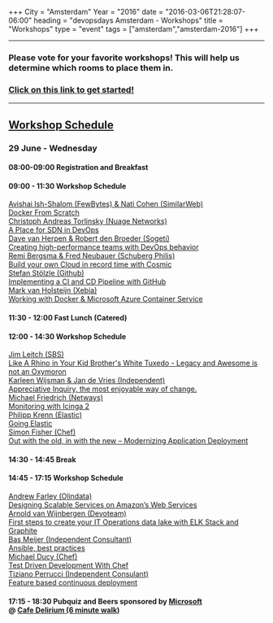 +++
City = "Amsterdam"
Year = "2016"
date = "2016-03-06T21:28:07-06:00"
heading = "devopsdays Amsterdam - Workshops"
title = "Workshops"
type = "event"
tags = ["amsterdam","amsterdam-2016"]
+++
<!-- file located in static/events/2016-amsterdam/custom-workshops.css -->
<link href="/events/2016-amsterdam/custom-workshops.css" rel="stylesheet">

<hr>
<div class="span-15 last centerstyle"><h3>Please vote for your favorite workshops! This will help us determine which rooms to place them in.</h3></div>
<div class="span-15 last centerstyle"><h3><strong><a href="https://www.surveymonkey.com/r/75RHW9D">Click on this link to get started!</a></strong></h3></div>
<hr />

<div class="span-15 append-bottom">

<div class="span-15 last centerstyle">
  <h2><a href="https://www.surveymonkey.com/r/75RHW9D">Workshop Schedule</a></h2>
</div>

<div class="span-15 last centerstyle">
<h3>29 June - Wednesday</h3>
</div>

<div class="span-15 box-green centerstyle"><h4>08:00-09:00 Registration and Breakfast</h4></div>
<div>
    <div class="box-orange span-15 centerstyle"><h4><b>09:00 - 11:30</b> Workshop Schedule </h4></div>
    <div class="box-blue span-15"><a href="/events/2016-amsterdam/workshops/nati-cohen">Avishai Ish-Shalom (FewBytes) & Nati Cohen (SimilarWeb) <br /> Docker From Scratch</a></div>
		<div class="box-gray span-15"><a href="/events/2016-amsterdam/workshops/christoph-andreas-torlinsky">Christoph Andreas Torlinsky (Nuage Networks) <br /> A Place for SDN in DevOps</a></div>
    <div class="box-blue span-15"><a href="/events/2016-amsterdam/workshops/dave-van-herpen">Dave van Herpen & Robert den Broeder (Sogeti) <br /> Creating high-performance teams with DevOps behavior</a></div>
    <div class="box-gray span-15"><a href="/events/2016-amsterdam/workshops/remi-bergsma">Remi Bergsma & Fred Neubauer (Schuberg Philis) <br /> Build your own Cloud in record time with Cosmic</a></div>
    <div class="box-blue span-15"><a href="/events/2016-amsterdam/workshops/stefan-stolzle">Stefan Stölzle (Github) <br /> Implementing a CI and CD Pipeline with GitHub</a></div>
    <div class="box-gray span-15"><a href="/events/2016-amsterdam/workshops/mark-van-holsteijn">Mark van Holsteijn (Xebia) <br /> Working with Docker & Microsoft Azure Container Service</a></div>

</div>

<div class="span-15 box-green centerstyle"><h4>11:30 - 12:00 Fast Lunch (Catered)</h4></div>

<div>
    <div class="box-orange span-15 centerstyle"><h4><b>12:00 - 14:30</b> Workshop Schedule</h4></div>
    <div class="box-gray span-15"><a href="/events/2016-amsterdam/workshops/jim-leitch">Jim Leitch (SBS) <br /> Like A Rhino in Your Kid Brother's White Tuxedo - Legacy and Awesome is not an Oxymoron</a></div>
    <div class="box-blue span-15"><a href="/events/2016-amsterdam/workshops/karleen-wijsman">Karleen Wijsman & Jan de Vries (Independent) <br /> Appreciative Inquiry, the most enjoyable way of change.</a></div>
    <div class="box-gray span-15"><a href="/events/2016-amsterdam/workshops/michael-friedrich">Michael Friedrich (Netways) <br /> Monitoring with Icinga 2</a></div>
    <div class="box-blue span-15"><a href="/events/2016-amsterdam/workshops/philipp-krenn">Philipp Krenn (Elastic) <br /> Going Elastic</a></div>
    <div class="box-gray span-15"><a href="/events/2016-amsterdam/workshops/simon-fisher">Simon Fisher (Chef) <br /> Out with the old, in with the new – Modernizing Application Deployment</a></div>
</div>

<div class="span-15 box-green centerstyle"><h4>14:30 - 14:45 Break</h4></div>

<div>
    <div class="box-orange span-15 centerstyle"><h4><b>14:45 - 17:15</b> Workshop Schedule</h4></div>
    <div class="box-blue span-15"><a href="/events/2016-amsterdam/workshops/andrew-farley">Andrew Farley (Olindata) <br /> Designing Scalable Services on Amazon’s Web Services</a></div>
    <div class="box-gray span-15"><a href="/events/2016-amsterdam/workshops/arnold-van-wijnbergen">Arnold van Wijnbergen (Devoteam) <br /> First steps to create your IT Operations data lake with ELK Stack and Graphite</a></div>
    <div class="box-blue span-15"><a href="/events/2016-amsterdam/workshops/bas-meijer">Bas Meijer (Independent Consultant)<br /> Ansible, best practices</a></div>
    <div class="box-gray span-15"><a href="/events/2016-amsterdam/workshops/michael-ducy">Michael Ducy (Chef) <br /> Test Driven Development With Chef</a></div>
    <div class="box-blue span-15"><a href="/events/2016-amsterdam/workshops/tiziano-perrucci">Tiziano Perrucci (Independent Consulant) <br /> Feature based continuous deployment</a></div>
</div>

<div class="span-15 box-green centerstyle"><h4>17:15 - 18:30 Pubquiz and Beers sponsored by <a href="https://www.microsoft.nl">Microsoft</a><br/>@ <a href="https://goo.gl/maps/eDjgFTvp2ev">Cafe Delirium (6 minute walk)</a></h4></div>

</div>
